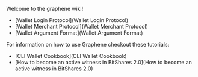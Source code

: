 Welcome to the graphene wiki!

* [Wallet Login Protocol](Wallet Login Protocol)
* [Wallet Merchant Protocol](Wallet Merchant Protocol)
* [Wallet Argument Format](Wallet Argument Format)

For information on how to use Graphene checkout these tutorials:

* [CLI Wallet Cookbook](CLI Wallet Cookbook)
* [How to become an active witness in BitShares 2.0](How to become an active witness in BitShares 2.0)